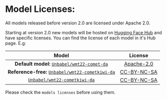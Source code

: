 # Model Licenses:

All models released before version 2.0 are licensed under Apache 2.0.

Starting at version 2.0 new models will be hosted on [Hugging Face Hub](https://huggingface.co/docs/hub/index) and have specific licenses. You can find the license of each model in it's Hub page. E.g:

| Model | License |
|:----: | :-----: |
| **Default model:** [`Unbabel/wmt22-comet-da`](https://huggingface.co/Unbabel/wmt22-comet-da) | [Apache-2.0](https://huggingface.co/Unbabel/wmt22-comet-da/blob/main/LICENSE) | 
| **Reference-free:** [`Unbabel/wmt22-cometkiwi-da`](https://huggingface.co/Unbabel/wmt22-cometkiwi-da) | [CC-BY-NC-SA](https://huggingface.co/Unbabel/wmt22-cometkiwi-da/blob/main/LICENSE) |
| [`Unbabel/wmt22-cometkiwi-da`](https://huggingface.co/Unbabel/wmt22-cometkiwi-da) | [CC-BY-NC-SA](https://huggingface.co/Unbabel/wmt22-cometkiwi-da/blob/main/LICENSE) |

Please check the `models licenses` before using them.
